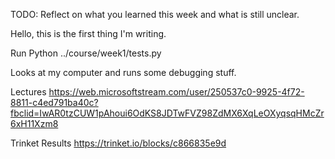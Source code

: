 TODO: Reflect on what you learned this week and what is still unclear.

Hello, this is the first thing I'm writing.

Run
Python ../course/week1/tests.py

Looks at my computer and runs some debugging stuff.

Lectures
https://web.microsoftstream.com/user/250537c0-9925-4f72-8811-c4ed791ba40c?fbclid=IwAR0tzCUW1pAhoui6OdKS8JDTwFVZ98ZdMX6XqLeOXyqsqHMcZr6xH11Xzm8

Trinket Results
https://trinket.io/blocks/c866835e9d